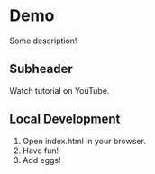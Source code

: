 # Demo

Some description!

## Subheader

Watch tutorial on YouTube.

## Local Development

1. Open index.html in your browser.
2. Have fun!
3. Add eggs!